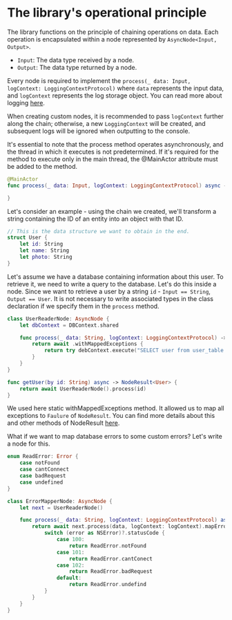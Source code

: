 # The library's operational principle

The library functions on the principle of chaining operations on data. 
Each operation is encapsulated within a node represented by `AsyncNode<Input, Output>`.

- `Input`: The data type received by a node.
- `Output`: The data type returned by a node.

Every node is required to implement the `process(_ data: Input, logContext: LoggingContextProtocol)` where `data` represents the input data, and `logContext` represents the log storage object. You can read more about logging [here]("Log/Log.md"). 

When creating custom nodes, it is recommended to pass `logContext` further along the chain; otherwise, a new `LoggingContext` will be created, and subsequent logs will be ignored when outputting to the console.

It's essential to note that the process method operates asynchronously, and the thread in which it executes is not predetermined. 
If it's required for the method to execute only in the main thread, the @MainActor attribute must be added to the method.

```Swift
@MainActor
func process(_ data: Input, logContext: LoggingContextProtocol) async -> NodeResult<Output> {

}
```

Let's consider an example - using the chain we created, we'll transform a string containing the ID of an entity into an object with that ID.

```Swift
// This is the data structure we want to obtain in the end.
struct User {
    let id: String
    let name: String
    let photo: String
}
```

Let's assume we have a database containing information about this user.
To retrieve it, we need to write a query to the database. Let's do this inside a node.
Since we want to retrieve a user by a string `id` - `Input == String`, `Output == User`.
It is not necessary to write associated types in the class declaration if we specify them in the `process` method.

```Swift
class UserReaderNode: AsyncNode {
    let dbContext = DBContext.shared

    func process(_ data: String, logContext: LoggingContextProtocol) -> NodeResult<User> {
        return await .withMappedExceptions {
            return try debContext.execute("SELECT user from user_table WHERE ID == \(data)") 
        }
    }
}

func getUser(by id: String) async -> NodeResult<User> {
    return await UserReaderNode().process(id)
}
```

We used here static withMappedExceptions method. It allowed us to map all exceptions to `Faulure` of `NodeResult`.
You can find more details about this and other methods of NodeResult [here](https://surfstudio.github.io/NodeKit/Extensions/NodeResult.html).

What if we want to map database errors to some custom errors?
Let's write a node for this.

```Swift
enum ReadError: Error {
    case notFound
    case cantConnect
    case badRequest
    case undefined
}

class ErrorMapperNode: AsyncNode {
    let next = UserReaderNode()

    func process(_ data: String, logContext: LoggingContextProtocol) async -> NodeResult<User> {
        return await next.process(data, logContext: logContext).mapError { error in
            switch (error as NSError)?.statusCode {
                case 100:
                    return ReadError.notFound
                case 101:
                    return ReadError.cantConect
                case 102:
                    return ReadError.badRequest
                default:
                    return ReadError.undefind
            }
        }
    }
}

```
